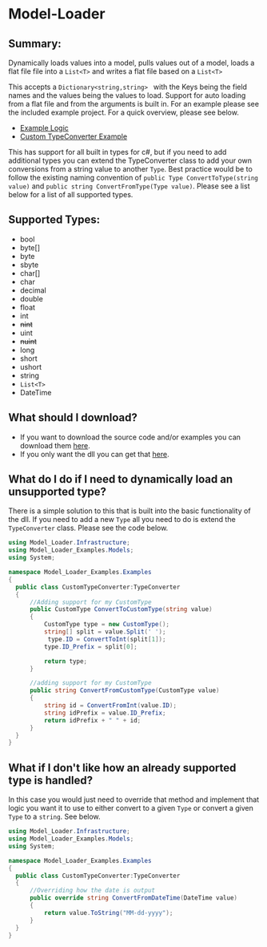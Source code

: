 # Model-Loader

## Summary:
Dynamically loads values into a model, pulls values out of a model, loads a flat file file into a ```List<T>``` and writes a flat file based on a ```List<T>```

This accepts a ```Dictionary<string,string> ``` with the Keys being the field names and the values being the values to load.
Support for auto loading from a flat file and from the arguments is built in.
For an example please see the included example project. For a quick overview, please see below.
- [Example Logic](https://github.com/daveT83/Model-Loader/blob/main/Model%20Loader%20Examples/Model%20Loader%20Examples/Examples/Example.cs) 
- [Custom TypeConverter Example](https://github.com/daveT83/Model-Loader/blob/main/Model%20Loader%20Examples/Model%20Loader%20Examples/Examples/CustomTypeConverter.cs)

This has support for all built in types for c#, but if you need to add additional types you can extend the TypeConverter class to add your own conversions from a string value to another ```Type```. Best practice would be to follow the existing naming convention of ```public Type ConvertToType(string value)``` and ```public string ConvertFromType(Type value)```. Please see a list below for a list of all supported types.
  
## Supported Types:
  - bool
  - byte[]
  - byte
  - sbyte
  - char[]
  - char
  - decimal
  - double
  - float
  - int
  - ~~nint~~
  - uint
  - ~~nuint~~
  - long
  - short
  - ushort
  - string
  - ```List<T>```
  - DateTime
  
## What should I download?
  - If you want to download the source code and/or examples you can download them [here](https://github.com/daveT83/Model-Loader/archive/refs/heads/main.zip).
  - If you only want the dll you can get that [here](https://github.com/daveT83/Model-Loader/raw/main/Model%20Loader/Model%20Loader/bin/Debug/Model%20Loader.dll).

## What do I do if I need to dynamically load an unsupported type?
  There is a simple solution to this that is built into the basic functionality of the dll. If you need to add a new ```Type``` all you need to do is extend the ```TypeConverter``` class. Please see the code below.
  
  ```c#
using Model_Loader.Infrastructure;
using Model_Loader_Examples.Models;
using System;

namespace Model_Loader_Examples.Examples
{
    public class CustomTypeConverter:TypeConverter
    {
        //Adding support for my CustomType
        public CustomType ConvertToCustomType(string value)
        {
            CustomType type = new CustomType();
            string[] split = value.Split(' ');
             type.ID = ConvertToInt(split[1]);
            type.ID_Prefix = split[0];

            return type;
        }

        //adding support for my CustomType
        public string ConvertFromCustomType(CustomType value)
        {
            string id = ConvertFromInt(value.ID);
            string idPrefix = value.ID_Prefix;
            return idPrefix + " " + id;
        }
    }
}

  ```
  
  
## What if I don't like how an already supported type is handled?
  In this case you would just need to override that method and implement that logic you want it to use to either convert to a given ```Type``` or convert a given ```Type``` to a ```string```. See below.
  
  ```c#
using Model_Loader.Infrastructure;
using Model_Loader_Examples.Models;
using System;

namespace Model_Loader_Examples.Examples
{
    public class CustomTypeConverter:TypeConverter
    {
        //Overriding how the date is output
        public override string ConvertFromDateTime(DateTime value)
        {
            return value.ToString("MM-dd-yyyy");
        }
    }
}

```
